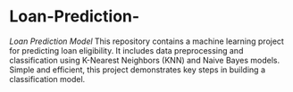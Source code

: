 # Loan-Prediction-
*Loan Prediction Model*   This repository contains a machine learning project for predicting loan eligibility. It includes data preprocessing and classification using K-Nearest Neighbors (KNN) and Naive Bayes models. Simple and efficient, this project demonstrates key steps in building a classification model.
